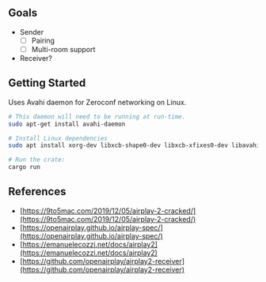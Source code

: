 
## Goals
- Sender
    - [ ] Pairing
    - [ ] Multi-room support
- Receiver? 

## Getting Started
Uses Avahi daemon for Zeroconf networking on Linux.

```bash
# This daemon will need to be running at run-time.
sudo apt-get install avahi-daemon

# Install Linux dependencies
sudo apt install xorg-dev libxcb-shape0-dev libxcb-xfixes0-dev libavahi-client-dev clang

# Run the crate:
cargo run
```

## References
- [https://9to5mac.com/2019/12/05/airplay-2-cracked/](https://9to5mac.com/2019/12/05/airplay-2-cracked/)
- [https://openairplay.github.io/airplay-spec/](https://openairplay.github.io/airplay-spec/)
- [https://emanuelecozzi.net/docs/airplay2](https://emanuelecozzi.net/docs/airplay2)
- [https://github.com/openairplay/airplay2-receiver](https://github.com/openairplay/airplay2-receiver)